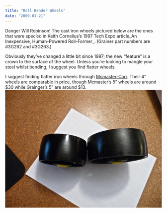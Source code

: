 ```yaml
---
title: "Roll Bender Wheels"
date: "2009-01-21"
---
```


Danger Will Robinson! The cast iron wheels pictured below are the ones that were spec’ed in Keith Cornelius’s 1997 Tech Expo article_An Inexpensive, Human-Powered Roll-Former_. (Grainer part numbers are #3G262 and #3G263.) 

Obviously they’ve changed a little bit since 1997; the new “feature” is a crown to the surface of the wheel. Unless you’re looking to mangle your steel whilst bending, I suggest you find flatter wheels.

I suggest finding flatter iron wheels through [Mcmaster-Carr](http://www.Mcmaster.com/). Their 4” wheels are comparable in price, though Mcmaster’s 5” wheels are around $30 while Grainger’s 5” are around $13.[![caster](images/BWP1010037.png)](http://scenic-shop.com/wp/wp-content/uploads/2009/01/BWP1010037.png)
